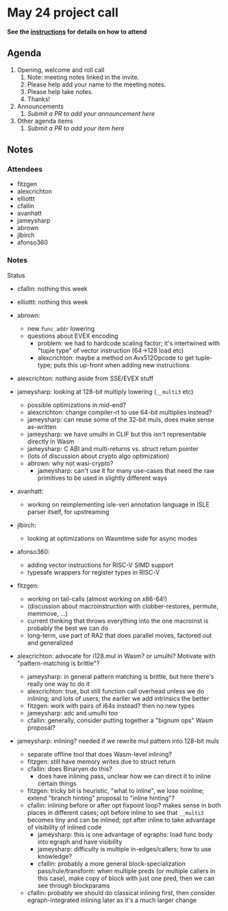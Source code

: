 # May 24 project call

**See the [instructions](../README.md) for details on how to attend**

## Agenda
1. Opening, welcome and roll call
    1. Note: meeting notes linked in the invite.
    1. Please help add your name to the meeting notes.
    1. Please help take notes.
    1. Thanks!
1. Announcements
    1. _Submit a PR to add your announcement here_
1. Other agenda items
    1. _Submit a PR to add your item here_

## Notes

### Attendees

- fitzgen
- alexcrichton
- elliottt
- cfallin
- avanhatt
- jameysharp
- abrown
- jlbirch
- afonso360

### Notes

Status

- cfallin: nothing this week
- elliottt: nothing this week
- abrown:
  - new `func_addr` lowering
  - questions about EVEX encoding
    - problem: we had to hardcode scaling factor; it's intertwined with "tuple
      type" of vector instruction (64->128 load etc)
    - alexcrichton: maybe a method on Avx512Opcode to get tuple-type; puts this
      up-front when adding new instructions
- alexcrichton: nothing aside from SSE/EVEX stuff
- jameysharp: looking at 128-bit multiply lowering (`__multi3` etc)
  - possible optimizations in mid-end?
  - alexcrichton: change compiler-rt to use 64-bit multiplies instead?
  - jameysharp: can reuse some of the 32-bit muls, does make sense as-written
  - jameysharp: we have umulhi in CLIF but this isn't representable directly in Wasm
  - jameysharp: C ABI and multi-returns vs. struct return pointer
  - (lots of discussion about crypto algo optimization)
  - abrown: why not wasi-crypto?
    - jameysharp: can't use it for many use-cases that need the raw primitives
      to be used in slightly different ways
- avanhatt:
  - working on reimplementing isle-veri annotation language in ISLE parser
    itself, for upstreaming
- jlbirch:
  - looking at optimizations on Wasmtime side for async modes
- afonso360:
  - adding vector instructions for RISC-V SIMD support
  - typesafe wrappers for register types in RISC-V
- fitzgen:
  - working on tail-calls (almost working on x86-64!)
  - (discussion about macroinstruction with clobber-restores, permute, memmove,
    ...)
  - current thinking that throws everything into the one macroinst is probably
    the best we can do
  - long-term, use part of RA2 that does parallel moves, factored out and
    generalized

- alexcrichton: advocate for i128.mul in Wasm? or umulhi? Motivate with
  "pattern-matching is brittle"?
  - jameysharp: in general pattern matching is brittle, but here there's really
    one way to do it
  - alexcrichton: true, but still function call overhead unless we do inlining;
    and lots of users; the earlier we add intrinsics the better
  - fitzgen: work with pairs of i64s instead? then no new types
  - jameysharp: adc and umulhi too
  - cfallin: generally, consider putting together a "bignum ops" Wasm proposal?

- jameysharp: inlining? needed if we rewrite mul pattern into 128-bit muls
  - separate offline tool that does Wasm-level inlining?
  - fitzgen: still have memory writes due to struct return
  - cfallin: does Binaryen do this?
    - does have inlining pass, unclear how we can direct it to inline certain
      things
  - fitzgen: tricky bit is heuristic, "what to inline", we lose noinline;
    extend "branch hinting" proposal to "inline hinting"?
  - cfallin: inlining before or after opt fixpoint loop? makes sense in both
    places in different cases; opt before inline to see that `__multi3` becomes
    tiny and can be inlined; opt after inline to take advantage of visibility
    of inlined code
    - jameysharp: this is one advantage of egraphs: load func body into egraph
      and have visibility
    - jameysharp: difficulty is multiple in-edges/callers; how to use
      knowledge?
    - cfallin: probably a more general block-specialization
      pass/rule/transform: when multiple preds (or multiple callers in this
      case), make copy of block with just one pred, then we can see through
      blockparams
  - cfallin: probably we should do classical inlining first, then consider
    egraph-integrated inlining later as it's a much larger change
